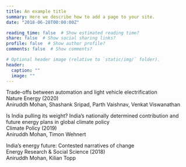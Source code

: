 ```yaml
---
title: An example title
summary: Here we describe how to add a page to your site.
date: "2018-06-28T00:00:00Z"

reading_time: false  # Show estimated reading time?
share: false  # Show social sharing links?
profile: false  # Show author profile?
comments: false  # Show comments?

# Optional header image (relative to `static/img/` folder).
header:
  caption: ""
  image: ""
---
```


Trade-offs between automation and light vehicle electrification \
Nature Energy (2020) \
Aniruddh Mohan, Shashank Sripad, Parth Vaishnav, Venkat Viswanathan 

Is India pulling its weight? India’s nationally determined contribution and future energy plans in global climate policy \
Climate Policy (2019) \
Aniruddh Mohan, Timon Wehnert

India’s energy future: Contested narratives of change \
Energy Research & Social Science (2018) \
Aniruddh Mohan, Kilian Topp

